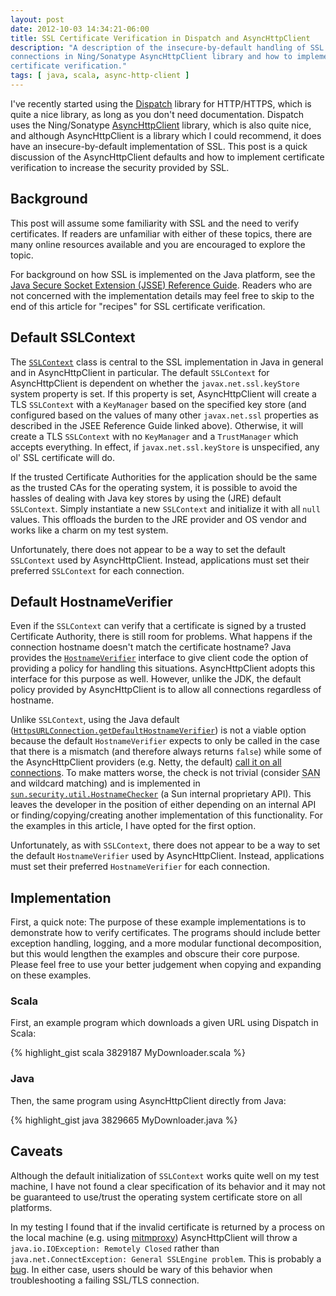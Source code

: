 ```yaml
---
layout: post
date: 2012-10-03 14:34:21-06:00
title: SSL Certificate Verification in Dispatch and AsyncHttpClient
description: "A description of the insecure-by-default handling of SSL
connections in Ning/Sonatype AsyncHttpClient library and how to implement
certificate verification."
tags: [ java, scala, async-http-client ]
---
```

I've recently started using the [Dispatch](http://dispatch.databinder.net/)
library for HTTP/HTTPS, which is quite a nice library, as long as you don't
need documentation.  Dispatch uses the Ning/Sonatype
[AsyncHttpClient](https://github.com/sonatype/async-http-client) library,
which is also quite nice, and although AsyncHttpClient is a library which I
could recommend, it does have an insecure-by-default implementation of SSL.
This post is a quick discussion of the AsyncHttpClient defaults and how to
implement certificate verification to increase the security provided by SSL.

<!--more-->

## Background

This post will assume some familiarity with SSL and the need to verify
certificates.  If readers are unfamiliar with either of these topics, there
are many online resources available and you are encouraged to explore the
topic.

For background on how SSL is implemented on the Java platform, see the [Java
Secure Socket Extension (JSSE) Reference
Guide](https://docs.oracle.com/javase/1.5.0/docs/guide/security/jsse/JSSERefGuide.html).
Readers who are not concerned with the implementation details may feel free to
skip to the end of this article for "recipes" for SSL certificate
verification.

## Default SSLContext

The
[`SSLContext`](https://docs.oracle.com/javase/6/docs/api/javax/net/ssl/SSLContext.html)
class is central to the SSL implementation in Java in general and in
AsyncHttpClient in particular.  The default `SSLContext` for AsyncHttpClient
is dependent on whether the `javax.net.ssl.keyStore` system property is set.
If this property is set, AsyncHttpClient will create a TLS `SSLContext` with a
`KeyManager` based on the specified key store (and configured based on the
values of many other `javax.net.ssl` properties as described in the JSEE
Reference Guide linked above).  Otherwise, it will create a TLS `SSLContext`
with no `KeyManager` and a `TrustManager` which accepts everything.  In
effect, if `javax.net.ssl.keyStore` is unspecified, any ol' SSL certificate
will do.

If the trusted Certificate Authorities for the application should be the same
as the trusted CAs for the operating system, it is possible to avoid the
hassles of dealing with Java key stores by using the (JRE) default
`SSLContext`.  Simply instantiate a new `SSLContext` and initialize it with
all `null` values.  This offloads the burden to the JRE provider and OS vendor
and works like a charm on my test system.

Unfortunately, there does not appear to be a way to set the default
`SSLContext` used by AsyncHttpClient.  Instead, applications must set their
preferred `SSLContext` for each connection.

## Default HostnameVerifier

Even if the `SSLContext` can verify that a certificate is signed by a trusted
Certificate Authority, there is still room for problems.  What happens if the
connection hostname doesn't match the certificate hostname?  Java provides the
[`HostnameVerifier`](https://docs.oracle.com/javase/6/docs/api/javax/net/ssl/HostnameVerifier.html)
interface to give client code the option of providing a policy for handling
this situations.  AsyncHttpClient adopts this interface for this purpose as
well.  However, unlike the JDK, the default policy provided by AsyncHttpClient
is to allow all connections regardless of hostname.

Unlike `SSLContext`, using the Java default
([`HttpsURLConnection.getDefaultHostnameVerifier`](https://docs.oracle.com/javase/6/docs/api/javax/net/ssl/HttpsURLConnection.html#getDefaultHostnameVerifier%28%29))
is not a viable option because the default `HostnameVerifier` expects to only
be called in the case that there is a mismatch (and therefore always returns
`false`) while some of the AsyncHttpClient providers (e.g. Netty, the default)
[call it on all
connections](https://github.com/sonatype/async-http-client/issues/146).  To
make matters worse, the check is not trivial (consider <abbr title="Subject
Alt. Name">SAN</abbr> and wildcard matching) and is implemented in
[`sun.security.util.HostnameChecker`](http://hg.openjdk.java.net/jdk7/modules/jdk/file/tip/src/share/classes/sun/security/util/HostnameChecker.java)
(a Sun internal proprietary API).  This leaves the developer in the position
of either depending on an internal API or finding/copying/creating another
implementation of this functionality.  For the examples in this article, I
have opted for the first option.

Unfortunately, as with `SSLContext`, there does not appear to be a way to set
the default `HostnameVerifier` used by AsyncHttpClient.  Instead, applications
must set their preferred `HostnameVerifier` for each connection.

## Implementation

First, a quick note:  The purpose of these example implementations is to
demonstrate how to verify certificates.  The programs should include better
exception handling, logging, and a more modular functional decomposition, but
this would lengthen the examples and obscure their core purpose.  Please feel
free to use your better judgement when copying and expanding on these
examples.

### Scala

First, an example program which downloads a given URL using Dispatch in Scala:

{% highlight_gist scala 3829187 MyDownloader.scala %}

### Java

Then, the same program using AsyncHttpClient directly from Java:

{% highlight_gist java 3829665 MyDownloader.java %}

## Caveats

Although the default initialization of `SSLContext` works quite well on my
test machine, I have not found a clear specification of its behavior and it
may not be guaranteed to use/trust the operating system certificate store on
all platforms.

In my testing I found that if the invalid certificate is returned by a process
on the local machine (e.g. using [mitmproxy](https://mitmproxy.org/))
AsyncHttpClient will throw a `java.io.IOException: Remotely Closed` rather
than `java.net.ConnectException: General SSLEngine problem`.  This is probably
a [bug](https://github.com/sonatype/async-http-client/issues/145).  In either
case, users should be wary of this behavior when troubleshooting a failing
SSL/TLS connection.
